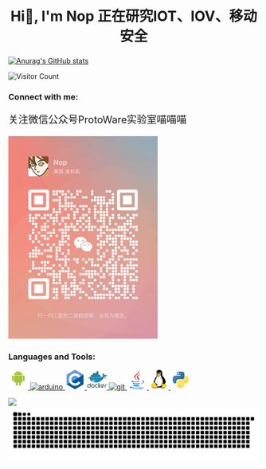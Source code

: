 <h1 align="center">Hi👋, I'm Nop 正在研究IOT、IOV、移动安全</h1>
<h3 align="center"></h3>

<div id="title" align=left>

[![Anurag's GitHub stats](https://github-readme-stats.vercel.app/api?username=Nop3z&show_icons=true&theme=tokyonight)](https://space.bilibili.com/403467735?spm_id_from=333.1007.0.0)

</div>

![Visitor Count](https://profile-counter.glitch.me/Nop3z/count.svg)



<h3 align="left">Connect with me:</h3>
<p align="left" style="font-size: 20px;">关注微信公众号ProtoWare实验室喵喵喵
</p>
<p>
  <img src="./image/cd5082b1c94f3cb5ab7d52d8d39fc5c.jpg" alt="描述文字" width="300px" >
</p>

<h3 align="left">Languages and Tools:</h3>
<p align="left"> <a href="https://developer.android.com" target="_blank" rel="noreferrer"> <img src="https://raw.githubusercontent.com/devicons/devicon/master/icons/android/android-original-wordmark.svg" alt="android" width="40" height="40"/> </a> <a href="https://www.arduino.cc/" target="_blank" rel="noreferrer"> <img src="https://cdn.worldvectorlogo.com/logos/arduino-1.svg" alt="arduino" width="40" height="40"/> </a> <a href="https://www.cprogramming.com/" target="_blank" rel="noreferrer"> <img src="https://raw.githubusercontent.com/devicons/devicon/master/icons/c/c-original.svg" alt="c" width="40" height="40"/> </a> <a href="https://www.docker.com/" target="_blank" rel="noreferrer"> <img src="https://raw.githubusercontent.com/devicons/devicon/master/icons/docker/docker-original-wordmark.svg" alt="docker" width="40" height="40"/> </a> <a href="https://git-scm.com/" target="_blank" rel="noreferrer"> <img src="https://www.vectorlogo.zone/logos/git-scm/git-scm-icon.svg" alt="git" width="40" height="40"/> </a> <a href="https://www.java.com" target="_blank" rel="noreferrer"> <img src="https://raw.githubusercontent.com/devicons/devicon/master/icons/java/java-original.svg" alt="java" width="40" height="40"/> </a> <a href="https://www.linux.org/" target="_blank" rel="noreferrer"> <img src="https://raw.githubusercontent.com/devicons/devicon/master/icons/linux/linux-original.svg" alt="linux" width="40" height="40"/> </a> <a href="https://www.python.org" target="_blank" rel="noreferrer"> <img src="https://raw.githubusercontent.com/devicons/devicon/master/icons/python/python-original.svg" alt="python" width="40" height="40"/> </a> </p>

<div align="">
<span>  </span>
</span><img height="170px" src="https://github-readme-stats.vercel.app/api/top-langs/?username=Nop3z&layout=compact&langs_count=8" />
<span>  </span>
</div>

<picture>
  <source media="(prefers-color-scheme: dark)" srcset="https://raw.githubusercontent.com/Nop3z/Nop3z/output/github-contribution-grid-snake-dark.svg">
  <source media="(prefers-color-scheme: light)" srcset="https://raw.githubusercontent.com/Nop3z/Nop3z/output/github-contribution-grid-snake.svg">
  <img alt="github contribution grid snake animation" src="https://raw.githubusercontent.com/Nop3z/Nop3z/output/github-contribution-grid-snake.svg">
</picture>





